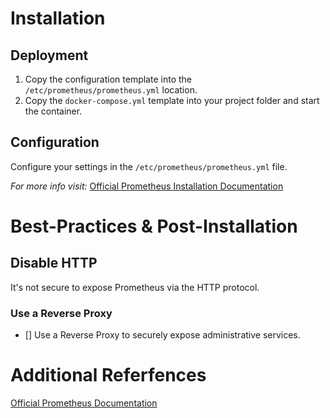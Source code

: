 # Installation

## Deployment

1. Copy the configuration template into the `/etc/prometheus/prometheus.yml` location.
2. Copy the `docker-compose.yml` template into your project folder and start the container.

## Configuration

Configure your settings in the `/etc/prometheus/prometheus.yml` file.

*For more info visit:* [Official Prometheus Installation Documentation](https://prometheus.io/docs/prometheus/latest/installation/)

# Best-Practices & Post-Installation

## Disable HTTP

It's not secure to expose Prometheus via the HTTP protocol. 

### Use a Reverse Proxy

- [] Use a Reverse Proxy to securely expose administrative services.

# Additional Referfences

[Official Prometheus Documentation](https://prometheus.io/docs/introduction/overview/)
